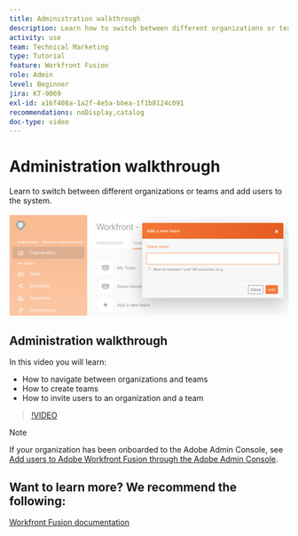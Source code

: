 ```yaml
---
title: Administration walkthrough
description: Learn how to switch between different organizations or teams and add users to the system in [!DNL Adobe Workfront Fusion].
activity: use
team: Technical Marketing
type: Tutorial
feature: Workfront Fusion
role: Admin
level: Beginner
jira: KT-9069
exl-id: a16f408a-1a2f-4e5a-bbea-1f1b8124c091
recommendations: noDisplay,catalog
doc-type: video
---
```

# Administration walkthrough

Learn to switch between different organizations or teams and add users to the system.

![An image of a scenario with error handling](assets/workfront-fusion-administration-1.png)

## Administration walkthrough

In this video you will learn:

* How to navigate between organizations and teams
* How to create teams
* How to invite users to an organization and a team

>[!VIDEO](https://video.tv.adobe.com/v/335310/?quality=12&learn=on&enablevpops)

>[!NOTE]
>
>If your organization has been onboarded to the Adobe Admin Console, see [Add users to Adobe Workfront Fusion through the Adobe Admin Console](https://experienceleague.adobe.com/docs/workfront/using/adobe-workfront-fusion/fusion-in-experience-cloud/add-fusion-users-admin-console.html).


## Want to learn more? We recommend the following:

[Workfront Fusion documentation](https://experienceleague.adobe.com/docs/workfront/using/adobe-workfront-fusion/workfront-fusion-2.html?lang=en)
